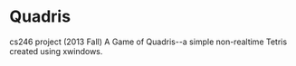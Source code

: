Quadris
=======

cs246 project (2013 Fall)
A Game of Quadris--a simple non-realtime Tetris created using xwindows.
